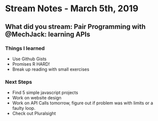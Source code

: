 # Stream Notes - March 5th, 2019

## What did you stream: Pair Programming with @MechJack: learning APIs

### Things I learned
- Use Github Gists
- Promises R HARD!
- Break up reading with small exercises


### Next Steps
 - Find 5 simple javascript projects
 - Work on website design
 - Work on API Calls tomorrow, figure out if problem was with limits or a faulty loop.
 - Check out Pluralsight
